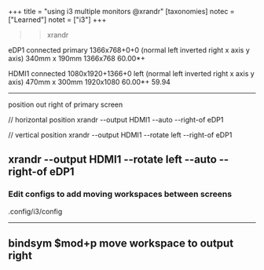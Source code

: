 +++
title = "using i3 multiple monitors @xrandr"
[taxonomies]
notec = ["Learned"]
notet = ["i3"]
+++

>> xrandr

eDP1 connected primary 1366x768+0+0 (normal left inverted right x axis y axis) 340mm x 190mm
   1366x768      60.00*+
   
   
HDMI1 connected 1080x1920+1366+0 left (normal left inverted right x axis y axis) 470mm x 300mm
   1920x1080     60.00*+  59.94



------------------------------------------------------------
position out right of primary screen

// horizontal position 
xrandr --output HDMI1 --auto --right-of eDP1


// vertical position
xrandr --output HDMI1 --rotate left --right-of eDP1


xrandr --output HDMI1 --rotate left --auto --right-of eDP1
------------------------------------------------------------


### Edit configs to add moving workspaces between screens

.config/i3/config


----------------
bindsym $mod+p move workspace to output right
----------------


